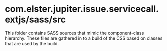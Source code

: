 # com.elster.jupiter.issue.servicecall.extjs/sass/src

This folder contains SASS sources that mimic the component-class hierarchy. These files
are gathered in to a build of the CSS based on classes that are used by the build.
